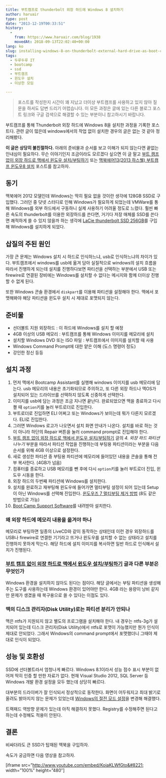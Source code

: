 ```yaml
---
title: 부트캠프로 thunderbolt 외장 하드에 Windows 8 설치하기
author: haruair
type: post
date: "2013-12-19T00:33:51"
history:
  - 
    from: https://www.haruair.com/blog/1938
    movedAt: 2018-09-13T22:02:40+00:00
lang: ko
slug: installing-windows-8-on-thunderbolt-external-hard-drive-as-boot-camp
tags:
  - 두루두루 IT
  - bootcamp
  - ssd
  - 부트캠프
  - 윈도우 설치
  - 이상한 모임

---
```

> 포스트를 작성한지 시간이 꽤 지났고 더이상 부트캠프를 사용하고 있지 않아 질문을 하셔도 답변 드리기 어렵습니다. 이 모든 과정은 글에 있는 다른 블로그 포스트 링크와 구글 검색으로 해결할 수 있는 부분이니 참고하시기 바랍니다.

부트캠프를 통해 Thunderbolt 외장 하드에 Windows 8을 설치한 과정을 기록한 포스트다. 관련 글이 많은데 windows에서의 작업 없이 설치한 경우의 글은 없는 것 같아 정리해봤다.

**이 글은 상당히 불친절하다.** 아래의 준비물과 순서를 보고 이해가 되지 않는다면 끝없는 인내심이 필요하다. 무슨 이야기인지 조금이라도 모르겠다 싶으면 이 글 말고 [부트 캠프 없이 외장 하드로 맥에서 윈도우 설치/부팅하기][1] 또는 [맥북에어13(2013 하스웰) 부트캠프 윈도우8 설치][2] 포스트를 참고하자.

## 동기

맥북에어 2012 모델인데 Windows는 딱히 필요 없을 것이란 생각에 128GB SSD로 구입했다. 그러던 중 닷넷 스터디로 인해 Windows가 필요하게 되었는데 VMWare를 통해 Windows를 외부 하드에서 구동하니 실제 사용하기 어려울 정도로 느렸다. 훨씬 빠른 속도의 thunderbolt를 이용한 외장하드를 쓴다면, 거기다 저장 매체를 SSD를 쓴다면 쾌적하게 쓸 수 있지 않을까 하는 생각에 [LaCie thunderbolt SSD 256GB][3]를 구입해 Windows를 설치하게 되었다.

<!--more-->

## 삽질의 주된 원인

가장 큰 문제는 Windows 설치 시 하드로 인식하느냐, usb로 인식하느냐의 차이가 있다. 부트캠프에서 windows를 usb에 옮겨 담아 실질적으로 windows의 설치 흐름을 따라서 진행하게 되는데 설치를 진행하다보면 파티션을 선택하는 부분에서 USB 또는 firewire로 연결된 장비에는 Windows를 설치할 수 없다는 메시지와 함께 더이상 진행할 수 없게 된다.

또한 Windows 콘솔 환경에서 `diskpart`를 이용해 파티션을 설정해야 한다. 맥에서 포맷해봐야 해당 파티션을 윈도우 설치 시 제대로 포맷되지 않는다.

## 준비물

  * 선더볼트 지원 외장하드 : 이 하드에 Windows를 설치 할 예정
  * 4GB 이상의 USB 메모리 : 부트캠프를 통해 Windows 이미지를 메모리에 설치
  * 설치할 Windows DVD 또는 ISO 파일 : 부트캠프에서 이미지를 설치할 때 사용
  * Windows Command Prompt에 대한 얕은 이해 (도스 명령어 정도)
  * 강인한 정신 등등

## 설치 과정

  1. 먼저 맥에서 Bootcamp Assistant를 실행해 windows 이미지를 usb 메모리에 담는다. usb 메모리의 내용은 초기화되므로 주의하고, 또 다른 외장 하드나 맥OS가 설치되어 있는 드라이브를 선택하지 않도록 신중하게 선택한다.
  2. 이미지를 usb에 담는 과정은 조금 지나면 끝난다. 완료되었으면 맥을 종료하고 다시 켤 때 `option`키를 눌러 부트로더로 진입한다.
  3. 부트로더로 진입하면 ELI 어쩌고 또는 Windows가 보이는데 뭐가 다른지 모르겠다. ELI로 진입한다.
  4. 그러면 Windows 로고가 나오면서 설치 화면 안내가 나온다. 설치를 바로 하는 것이 아니라 하단의 Repair 버튼을 눌러 command prompt로 진입해야 한다.
  5. [부트 캠프 없이 외장 하드로 맥에서 윈도우 설치/부팅하기][1] 글의 _4. 외장 하드 파티션 나누기_ 부분을 따라서 파티션 작업을 진행하는데 부팅용 파티션이라는 부분을 다음 순서를 위해 4GB 이상으로 설정한다.
  6. 새로 생성한 파티션 중 부팅용 파티션에 메모리에 들어있던 내용을 콘솔을 통해 전부 복사한다. (4GB가 넘음)
  7. 컴퓨터를 종료하고 USB 메모리를 뺀 후에 다시 `option`키를 눌러 부트로더 진입, 윈도우 시동을 한다.
  8. 외장 하드의 두번째 파티션에 Windows를 설치한다.
  9. 설치를 완료하고 재부팅해 윈도우에 들어가면 멀티부팅 설정이 되어 있는데 Setup이 아닌 Windows를 선택해 진입한다. [윈도우즈 7 멀티부팅 제거 방법][4] (8도 같은 방법으로 가능)
 10. [Boot Camp Support Software][5]를 내려받아 설치한다.

### 왜 외장 하드에 메모리 내용을 옮겨야 하나

메모리로 부팅하면 일종의 LiveCD와 같이 동작하는 상태인데 이런 경우 외장하드를 USB나 firewire로 연결한 기기라고 뜨거나 윈도우를 설치할 수 없는 상태라고 설치를 진행하지 못하게 막는다. 해당 하드에 설치 이미지를 복사하면 일반 하드로 인식해서 설치가 진행된다.

### [부트 캠프 없이 외장 하드로 맥에서 윈도우 설치/부팅하기][1] 글과 다른 부분은 무엇인가

Windows 환경을 설치하지 않아도 된다는 점이다. 해당 글에서는 부팅 파티션을 생성해주는 도구를 사용하는데 Windows 환경이 있어야만 한다. 4GB 라는 용량이 낭비 같지만 문제가 생겼을 때 복구용으로 쓸 수 있다는 이점도 있다.

### 맥의 디스크 관리자(Disk Utility)로는 파티션 분리가 안되나

맥은 ntfs가 지원되지 않고 별도의 프로그램을 설치해야 한다. 내 경우는 ntfs-3g가 설치되어 있는데 디스크 관리자(Disk Utility)에서 ntfs로 포맷이 가능했지만 뭔가 인식이 제대로 안되었다. 그래서 Windows의 command prompt에서 포맷했더니 그때야 제대로 인식이 되었다.

## 성능 및 호환성

SSD에 선더볼트라서 엄청나게 빠르다. Windows 8.1이라서 성능 점수 표시 부분이 없어져 딱히 인증 할 만한 자료가 없다. 현재 Visual Studio 2012, SQL Server 등 Windows 개발 환경 설정을 모두 했는데 상당히 빠르다.

대부분의 드라이버가 잘 인식되서 정상적으로 동작한다. 화면이 어두워지고 최대 밝기로 올려도 밝아지지 않는 문제가 있었는데 [Windows의 절전 모드 설정][6]을 변경해 해결했다.

트랙패드 역방향 문제가 있는데 아직 해결하지 못했다. Registry를 수정해주면 된다고 하는데 수정해도 적용이 안된다.

## 결론

비싸더라도 큰 SSD가 탑재된 맥북을 구입하자.

속도가 궁금하면 다음 영상을 참고하자.

[iframe src=&#8221;http://www.youtube.com/embed/KoiaKLWfGto&#8221; width=&#8221;100%&#8221; height=&#8221;480&#8243;]

 [1]: http://nuridol.egloos.com/3967659
 [2]: http://onasaju.tistory.com/54
 [3]: http://www.lacie.com/us/products/product.htm?id=10599
 [4]: http://poeta.tistory.com/68
 [5]: http://support.apple.com/kb/dl1638
 [6]: http://www.howtogeek.com/107173/disable-windows-8s-adaptive-brightness-to-fix-dark-screen-problems/